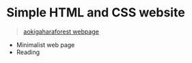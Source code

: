 # Simple HTML and CSS website
> [aokigaharaforest webpage](https://aokigaharaforest.netlify.app/)
- Minimalist web page
- Reading
